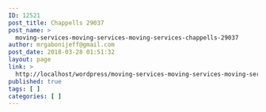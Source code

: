 ```yaml
---
ID: 12521
post_title: Chappells 29037
post_name: >
  moving-services-moving-services-moving-services-chappells-29037
author: mrgabonijeff@gmail.com
post_date: 2018-03-28 01:51:32
layout: page
link: >
  http://localhost/wordpress/moving-services-moving-services-moving-services-chappells-29037/
published: true
tags: [ ]
categories: [ ]
---
```

